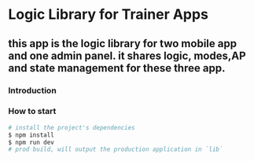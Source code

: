 # Logic Library for Trainer Apps

## this app is the logic library for two mobile app and one admin panel. it shares logic, modes,AP and state management for these three app.


### Introduction


### How to start


```bash
# install the project's dependencies
$ npm install
$ npm run dev
# prod build, will output the production application in `lib`
```
